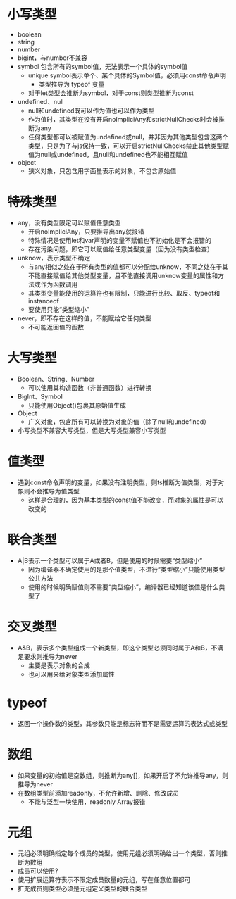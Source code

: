 # 小写类型
- boolean
- string
- number
- bigint，与number不兼容
- symbol 包含所有的symbol值，无法表示一个具体的symbol值
  - unique symbol表示单个、某个具体的Symbol值，必须用const命令声明
    - 类型推导为 typeof 变量
  - 对于let类型会推断为symbol，对于const则类型推断为const
- undefined、null
  - null和undefined既可以作为值也可以作为类型
  - 作为值时，其类型在没有开启noImpliciAny和strictNullChecks时会被推断为any
  - 任何类型都可以被赋值为undefined或null，并非因为其他类型包含这两个类型，只是为了与js保持一致，可以开启strictNullChecks禁止其他类型赋值为null或undefined，且null和undefined也不能相互赋值
- object
  - 狭义对象，只包含用字面量表示的对象，不包含原始值

# 特殊类型
- any，没有类型限定可以赋值任意类型
  - 开启noImpliciAny，只要推导出any就报错
  - 特殊情况是使用let和var声明的变量不赋值也不初始化是不会报错的
  - 存在污染问题，即它可以赋值给任意类型变量（因为没有类型检查）
- unknow，表示类型不确定
  - 与any相似之处在于所有类型的值都可以分配给unknow，不同之处在于其不能直接赋值给其他类型变量，且不能直接调用unknow变量的属性和方法或作为函数调用
  - 其类型变量能使用的运算符也有限制，只能进行比较、取反、typeof和instanceof
  - 要使用只能“类型缩小”
- never，即不存在这样的值，不能赋给它任何类型
  - 不可能返回值的函数

# 大写类型
- Boolean、String、Number
  - 可以使用其构造函数（非普通函数）进行转换
- BigInt、Symbol
  - 只能使用Object()包裹其原始值生成
- Object
  - 广义对象，包含所有可以转换为对象的值（除了null和undefined）
- 小写类型不兼容大写类型，但是大写类型兼容小写类型

# 值类型
- 遇到const命令声明的变量，如果没有注明类型，则ts推断为值类型，对于对象则不会推导为值类型
  - 这样是合理的，因为基本类型的const值不能改变，而对象的属性是可以改变的

# 联合类型
- A|B表示一个类型可以属于A或者B，但是使用的时候需要“类型缩小”
  - 因为编译器不确定使用的是那个值类型，不进行“类型缩小”只能使用类型公共方法
  - 使用的时候明确赋值则不需要“类型缩小”，编译器已经知道该值是什么类型了

# 交叉类型
- A&B，表示多个类型组成一个新类型，即这个类型必须同时属于A和B，不满足要求则推导为never
  - 主要是表示对象的合成
  - 也可以用来给对象类型添加属性

# typeof
- 返回一个操作数的类型，其参数只能是标志符而不是需要运算的表达式或类型

# 数组
- 如果变量的初始值是空数组，则推断为any[]，如果开启了不允许推导any，则推导为never
- 在数组类型前添加readonly，不允许新增、删除、修改成员
  - 不能与泛型一块使用，readonly Array<type>报错

# 元组
- 元组必须明确指定每个成员的类型，使用元组必须明确给出一个类型，否则推断为数组
- 成员可以使用? 
- 使用扩展运算符表示不限定成员数量的元组，写在任意位置都可
- 扩充成员则类型必须是元组定义类型的联合类型